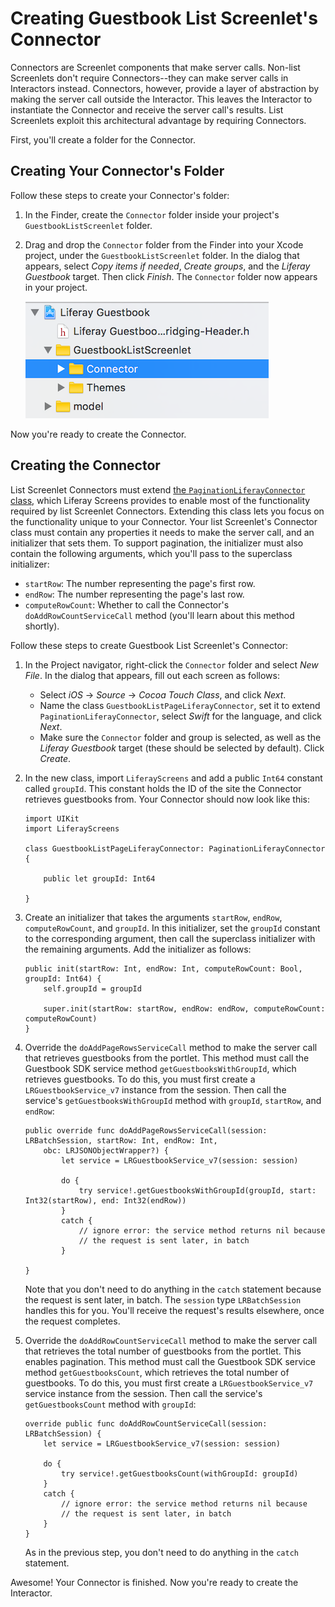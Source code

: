 # Creating Guestbook List Screenlet's Connector [](id=creating-guestbook-list-screenlets-connector)

Connectors are Screenlet components that make server calls. Non-list Screenlets 
don't require Connectors--they can make server calls in Interactors instead. 
Connectors, however, provide a layer of abstraction by making the server call 
outside the Interactor. This leaves the Interactor to instantiate the Connector 
and receive the server call's results. List Screenlets exploit this 
architectural advantage by requiring Connectors. 

First, you'll create a folder for the Connector. 

## Creating Your Connector's Folder [](id=creating-your-connectors-folder)

Follow these steps to create your Connector's folder: 

1.  In the Finder, create the `Connector` folder inside your project's 
    `GuestbookListScreenlet` folder. 

2.  Drag and drop the `Connector` folder from the Finder into your Xcode 
    project, under the `GuestbookListScreenlet` folder. In the dialog that 
    appears, select *Copy items if needed*, *Create groups*, and the *Liferay 
    Guestbook* target. Then click *Finish*. The `Connector` folder now appears 
    in your project. 

    ![Figure 1: The new `Connector` folder should be inside the Screenlet's folder.](../../../images/ios-lp-connector-folder.png)

Now you're ready to create the Connector. 

## Creating the Connector [](id=creating-the-connector)

List Screenlet Connectors must extend 
[the `PaginationLiferayConnector` class](https://github.com/liferay/liferay-screens/blob/master/ios/Framework/Core/Base/BaseListScreenlet/PaginationLiferayConnector.swift), 
which Liferay Screens provides to enable most of the functionality required by 
list Screenlet Connectors. Extending this class lets you focus on the 
functionality unique to your Connector. Your list Screenlet's Connector class 
must contain any properties it needs to make the server call, and an initializer 
that sets them. To support pagination, the initializer must also contain the 
following arguments, which you'll pass to the superclass initializer: 

- `startRow`: The number representing the page's first row. 
- `endRow`: The number representing the page's last row. 
- `computeRowCount`: Whether to call the Connector's `doAddRowCountServiceCall` 
  method (you'll learn about this method shortly). 

Follow these steps to create Guestbook List Screenlet's Connector: 

1.  In the Project navigator, right-click the `Connector` folder and select 
    *New File*. In the dialog that appears, fill out each screen as follows: 

    - Select *iOS* &rarr; *Source* &rarr; *Cocoa Touch Class*, and click *Next*. 
    - Name the class `GuestbookListPageLiferayConnector`, set it to extend 
      `PaginationLiferayConnector`, select *Swift* for the language, and click 
      *Next*. 
    - Make sure the `Connector` folder and group is selected, as well as the 
      *Liferay Guestbook* target (these should be selected by default). Click 
      *Create*. 

2.  In the new class, import `LiferayScreens` and add a public `Int64` constant 
    called `groupId`. This constant holds the ID of the site the Connector 
    retrieves guestbooks from. Your Connector should now look like this: 

        import UIKit
        import LiferayScreens

        class GuestbookListPageLiferayConnector: PaginationLiferayConnector {

            public let groupId: Int64

        }

3.  Create an initializer that takes the arguments `startRow`, `endRow`, 
    `computeRowCount`, and `groupId`. In this initializer, set the `groupId` 
    constant to the corresponding argument, then call the superclass initializer 
    with the remaining arguments. Add the initializer as follows: 

        public init(startRow: Int, endRow: Int, computeRowCount: Bool, groupId: Int64) {
            self.groupId = groupId

            super.init(startRow: startRow, endRow: endRow, computeRowCount: computeRowCount)
        }

4.  Override the `doAddPageRowsServiceCall` method to make the server call that 
    retrieves guestbooks from the portlet. This method must call the Guestbook 
    SDK service method `getGuestbooksWithGroupId`, which retrieves guestbooks. 
    To do this, you must first create a `LRGuestbookService_v7` instance from 
    the session. Then call the service's `getGuestbooksWithGroupId` method with 
    `groupId`, `startRow`, and `endRow`: 

        public override func doAddPageRowsServiceCall(session: LRBatchSession, startRow: Int, endRow: Int, 
            obc: LRJSONObjectWrapper?) {
                let service = LRGuestbookService_v7(session: session)

                do {
                    try service!.getGuestbooksWithGroupId(groupId, start: Int32(startRow), end: Int32(endRow))
                }
                catch {
                    // ignore error: the service method returns nil because 
                    // the request is sent later, in batch
                }

        }

    Note that you don't need to do anything in the `catch` statement because the 
    request is sent later, in batch. The `session` type `LRBatchSession` handles 
    this for you. You'll receive the request's results elsewhere, once the 
    request completes. 

5.  Override the `doAddRowCountServiceCall` method to make the server call that 
    retrieves the total number of guestbooks from the portlet. This enables 
    pagination. This method must call the Guestbook SDK service method 
    `getGuestbooksCount`, which retrieves the total number of guestbooks. To do 
    this, you must first create a `LRGuestbookService_v7` service instance from 
    the session. Then call the service's `getGuestbooksCount` method with 
    `groupId`:

        override public func doAddRowCountServiceCall(session: LRBatchSession) {
            let service = LRGuestbookService_v7(session: session)

            do {
                try service!.getGuestbooksCount(withGroupId: groupId)
            }
            catch {
                // ignore error: the service method returns nil because 
                // the request is sent later, in batch
            }
        }

    As in the previous step, you don't need to do anything in the `catch` 
    statement. 

Awesome! Your Connector is finished. Now you're ready to create the Interactor. 
